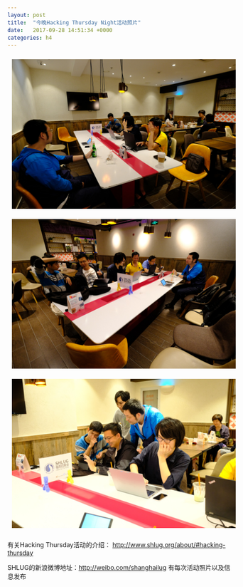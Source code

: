 ```yaml
---
layout: post
title:  "今晚Hacking Thursday Night活动照片"
date:   2017-09-28 14:51:34 +0000
categories: h4
---
```


[<img style='margin:10px;' src='https://raw.githubusercontent.com/shanghailug/res2017/master/h928.h4/h928_2056_4600+08.1920p.jpg'>](https://raw.githubusercontent.com/shanghailug/res2017/master/h928.h4/h928_2056_4600+08.JPG)
[<img style='margin:10px;' src='https://raw.githubusercontent.com/shanghailug/res2017/master/h928.h4/h928_2059_0500+08.1920p.jpg'>](https://raw.githubusercontent.com/shanghailug/res2017/master/h928.h4/h928_2059_0500+08.JPG)
[<img style='margin:10px;' src='https://raw.githubusercontent.com/shanghailug/res2017/master/h928.h4/h928_2108_2000+08.1920p.jpg'>](https://raw.githubusercontent.com/shanghailug/res2017/master/h928.h4/h928_2108_2000+08.JPG)

有关Hacking Thursday活动的介绍：
http://www.shlug.org/about/#hacking-thursday

SHLUG的新浪微博地址：http://weibo.com/shanghailug 有每次活动照片以及信息发布


